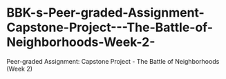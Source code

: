 # BBK-s-Peer-graded-Assignment-Capstone-Project---The-Battle-of-Neighborhoods-Week-2-
Peer-graded Assignment: Capstone Project - The Battle of Neighborhoods (Week 2)
